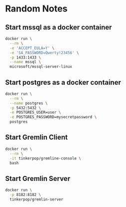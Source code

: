 # Random Notes

## Start mssql as a docker container
```bash
docker run \
  --rm \
  -e 'ACCEPT_EULA=Y' \
  -e 'SA_PASSWORD=Qwerty!23456' \
  -p 1433:1433 \
  --name mssql \
  microsoft/mssql-server-linux
```

## Start postgres as a docker container

```bash
docker run \
  --rm \
  --name postgres \
  -p 5432:5432 \
  -e POSTGRES_USER=user \
  -e POSTGRES_PASSWORD=mysecretpassword \
  postgres
```
## Start Gremlin Client

```bash
docker run \
  --rm \
  -it tinkerpop/gremline-console \
  bash
```

## Start Gremlin Server

```bash
docker run \
  -p 8182:8182 \
  tinkerpop/gremlin-server
```
